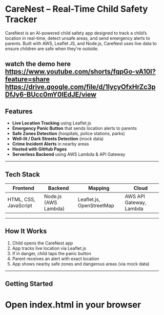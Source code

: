 # CareNest – Real-Time Child Safety Tracker

CareNest is an AI-powered child safety app designed to track a child’s location in real-time, detect unsafe areas, and send emergency alerts to parents. Built with AWS, Leaflet JS, and Node.js, CareNest uses live data to ensure children are safe when they're outside.

watch the demo here https://www.youtube.com/shorts/fqpGo-vA10I?feature=share
 https://drive.google.com/file/d/1lycyOfxHrZc3pDfJy6-BUcc0mY0IEdJE/view
---

## Features

- **Live Location Tracking** using Leaflet.js
- **Emergency Panic Button** that sends location alerts to parents
- **Safe Zones Detection** (hospitals, police stations, parks)
- **Well-lit / Dark Streets Detection** (mock data)
- **Crime Incident Alerts** in nearby areas
- **Hosted with GitHub Pages**
- **Serverless Backend** using AWS Lambda & API Gateway

---

## Tech Stack

| Frontend | Backend | Mapping | Cloud |
|----------|---------|---------|-------|
| HTML, CSS, JavaScript | Node.js (AWS Lambda) | Leaflet.js, OpenStreetMap | AWS API Gateway, Lambda |

---


## How It Works

1. Child opens the CareNest app
2. App tracks live location via Leaflet.js
3. If in danger, child taps the panic button
4. Parent receives an alert with exact location
5. App shows nearby safe zones and dangerous areas (via mock data)

---

## Getting Started

# Open index.html in your browser

